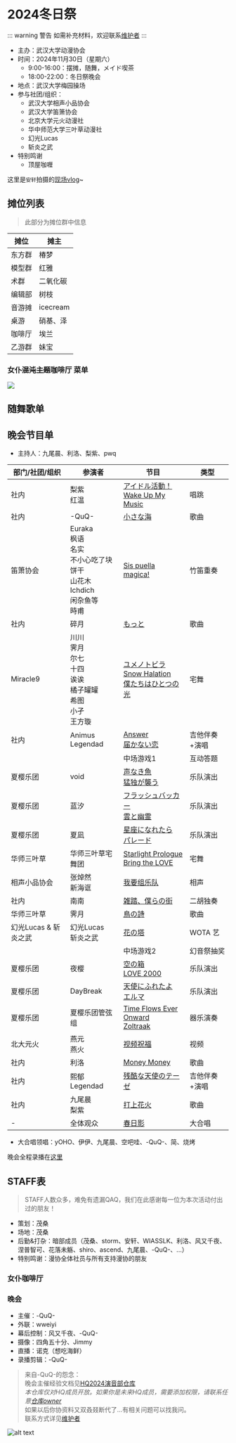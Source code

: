 # 2024冬日祭

::: warning 警告
如需补充材料，欢迎联系[维护者](/maintainer/)
:::

- 主办：武汉大学动漫协会
- 时间：2024年11月30日（星期六）
  - 9:00-16:00：摆摊，随舞，メイド喫茶
  - 18:00-22:00：冬日祭晚会
- 地点：武汉大学梅园操场
- 参与社团/组织：
  - 武汉大学相声小品协会
  - 武汉大学笛箫协会
  - 北京大学元火动漫社
  - 华中师范大学三叶草动漫社
  - 幻光Lucas
  - 斩炎之武
- 特别鸣谢
  - 顶屋咖喱

这里是`安轩`拍摄的[现场vlog](https://www.bilibili.com/video/BV1C6fBYKEDv)~

## 摊位列表

> 此部分为摊位群中信息

| 摊位   | 摊主     |
| ------ | -------- |
| 东方群 | 椿梦     |
| 模型群 | 红雅     |
| 术群   | 二氧化碳 |
| 编辑部 | 树枝     |
| 音游摊 | icecream |
| 桌游   | 硝基、泽 |
| 咖啡厅 | 埃兰     |
| 乙游群 | 妹宝     |

### 女仆~~混沌主题~~咖啡厅 菜单

![](/activity/2024/winter-festival/menu.png)

## 随舞歌单

## 晚会节目单

- 主持人：九尾晨、利洛、梨紫、pwq

| 部门/社团/组织       | 参演者                                                                              | 节目                                                                                               | 类型          |
| -------------------- | ----------------------------------------------------------------------------------- | -------------------------------------------------------------------------------------------------- | ------------- |
| 社内                 | 梨紫<br>红温                                                                        | [アイドル活動！<br>Wake Up My Music](https://www.bilibili.com/video/BV1zf6PYnEgd)                  | 唱跳          |
| 社内                 | -QuQ-                                                                               | [小さな海](https://www.bilibili.com/video/BV1Fq6NYsE6W)                                            | 歌曲          |
| 笛箫协会             | Euraka<br>枫语<br>名实<br>不小心吃了块饼干<br>山花木<br>Ichdich<br>闲杂鱼等<br>時甫 | [Sis puella magica!](https://www.bilibili.com/video/BV1g76NYMEhj)                                  | 竹笛重奏      |
| 社内                 | 碎月                                                                                | [もっと](https://www.bilibili.com/video/BV1tA6KYqEb9)                                              | 歌曲          |
| Miracle9             | 川川<br>霁月<br>尔七<br>十四<br>诶诶<br>橘子罐罐<br>希图<br>小孑<br>王方璇          | [ユメノトビラ<br>Snow Halation<br>僕たちはひとつの光](https://www.bilibili.com/video/BV1ENz2YeEXm) | 宅舞          |
| 社内                 | Animus<br>Legendad                                                                  | [Answer<br>届かない恋](https://www.bilibili.com/video/BV1d26NY7EsG)                                | 吉他伴奏+演唱 |
|                      |                                                                                     | 中场游戏1                                                                                          | 互动答题      |
| 夏樱乐团             | void                                                                                | [声なき魚<br>猛独が襲う](https://www.bilibili.com/video/BV1TozSYxEch)                              | 乐队演出      |
| 夏樱乐团             | 蓝汐                                                                                | [フラッシュバッカー<br>雲と幽霊](https://www.bilibili.com/video/BV1bQzSYfE55)                      | 乐队演出      |
| 夏樱乐团             | 夏凪                                                                                | [星座になれたら<br>パレード](https://www.bilibili.com/video/BV1TRzSYoE2u)                          | 乐队演出      |
| 华师三叶草           | 华师三叶草宅舞团                                                                    | [Starlight Prologue<br>Bring the LOVE](https://www.bilibili.com/video/BV1KkiRY8E6M)                | 宅舞          |
| 相声小品协会         | 张焯然<br>新海诓                                                                    | [我要组乐队](https://www.bilibili.com/video/BV1abiRYuE2n)                                          | 相声          |
| 社内                 | 南南                                                                                | [雑踏、僕らの街](https://www.bilibili.com/video/BV13kiBYxE45)                                      | 二胡独奏      |
| 华师三叶草           | 霁月                                                                                | [鳥の詩](https://www.bilibili.com/video/BV1hwiBYXE36)                                              | 歌曲          |
| 幻光Lucas & 斩炎之武 | 幻光Lucas<br>斩炎之武                                                               | [花の塔](https://www.bilibili.com/video/BV18H6TYVEJg)                                              | WOTA 艺       |
|                      |                                                                                     | 中场游戏2                                                                                          | 幻音祭抽奖    |
| 夏樱乐团             | 夜樱                                                                                | [空の箱<br>LOVE 2000](https://www.bilibili.com/video/BV1Gwi6YhEqk)                                 | 乐队演出      |
| 夏樱乐团             | DayBreak                                                                            | [天使にふれたよ<br>エルマ](https://www.bilibili.com/video/BV1wuiCYWE5j)                            | 乐队演出      |
| 夏樱乐团             | 夏樱乐团管弦组                                                                      | [Time Flows Ever Onward<br>Zoltraak](https://www.bilibili.com/video/BV1Gwi6YhErF)                  | 器乐演奏      |
| 北大元火             | 燕元<br>燕火                                                                        | [视频祝福](https://www.bilibili.com/video/BV15q69YUEeg)                                            | 视频          |
| 社内                 | 利洛                                                                                | [Money Money](https://www.bilibili.com/video/BV1rMqLYVEij)                                         | 歌曲          |
| 社内                 | 熙郁<br>Legendad                                                                    | [残酷な天使のテーゼ](https://www.bilibili.com/video/BV11FqLYUEMJ)                                  | 吉他伴奏+演唱 |
| 社内                 | 九尾晨<br>梨紫                                                                      | [打上花火](https://www.bilibili.com/video/BV11fq5YJE1K)                                            | 歌曲          |
| -                    | 全体观众                                                                            | [春日影](https://www.bilibili.com/video/BV17DzZYaEb9)                                              | 大合唱        |

- 大合唱领唱：yOHO、伊伊、九尾晨、空吧哇、-QuQ-、简、烧烤

晚会全程录播在[这里](https://www.bilibili.com/video/BV1drwNeTECN)

## STAFF表

> STAFF人数众多，难免有遗漏QAQ，我们在此感谢每一位为本次活动付出过的朋友！

- 策划：茂桑
- 场地：茂桑
- 后勤&打杂：暗部成员（茂桑、storm、安轩、WIASSLK、利洛、风又千夜、涅普智可、花落未觞、shiro、ascend、九尾晨、-QuQ-、...）
- 特别鸣谢：漫协全体社员与所有支持漫协的朋友

### 女仆咖啡厅

### 晚会

- 主催：-QuQ-
- 外联：wweiyi
- 幕后控制：风又千夜、-QuQ-
- 摄像：四角五十分、Jimmy
- 直播：诺克（想吃海鲜）
- 录播剪辑：-QuQ-

> 来自-QuQ-的怨念：  
> 晚会主催经验文档见[HQ2024演音部仓库](https://github.com/WHUDAYS/WHUDAYS-HQ/tree/main/2024/%E6%BC%94%E9%9F%B3%E9%83%A8)  
> *本仓库仅对HQ成员开放。如果你是未来HQ成员，需要添加权限，请联系任意[仓库owner](https://github.com/orgs/WHUDAYS/people)*  
> 如果以后你协资料又双叒叕断代了...有相关问题可以找我问。  
> 联系方式详见[维护者](/maintainer/)

![alt text](/activity/2024/winter-festival/image.png)